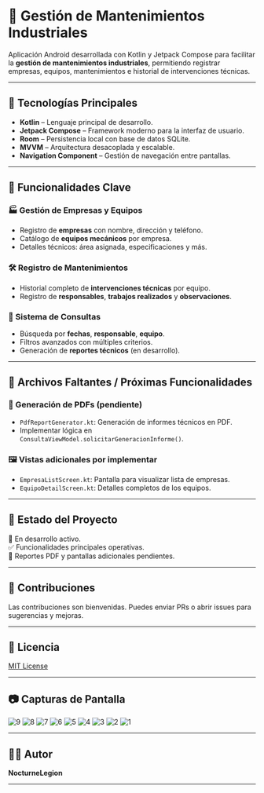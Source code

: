 # 📱 Gestión de Mantenimientos Industriales

Aplicación Android desarrollada con Kotlin y Jetpack Compose para facilitar la **gestión de mantenimientos industriales**, permitiendo registrar empresas, equipos, mantenimientos e historial de intervenciones técnicas.

---

## 🚀 Tecnologías Principales

- **Kotlin** – Lenguaje principal de desarrollo.
- **Jetpack Compose** – Framework moderno para la interfaz de usuario.
- **Room** – Persistencia local con base de datos SQLite.
- **MVVM** – Arquitectura desacoplada y escalable.
- **Navigation Component** – Gestión de navegación entre pantallas.

---

## 🔧 Funcionalidades Clave

### 🏭 Gestión de Empresas y Equipos
- Registro de **empresas** con nombre, dirección y teléfono.
- Catálogo de **equipos mecánicos** por empresa.
- Detalles técnicos: área asignada, especificaciones y más.

### 🛠️ Registro de Mantenimientos
- Historial completo de **intervenciones técnicas** por equipo.
- Registro de **responsables**, **trabajos realizados** y **observaciones**.

### 🔎 Sistema de Consultas
- Búsqueda por **fechas**, **responsable**, **equipo**.
- Filtros avanzados con múltiples criterios.
- Generación de **reportes técnicos** (en desarrollo).

---

## 📂 Archivos Faltantes / Próximas Funcionalidades

### 📄 Generación de PDFs (pendiente)
- `PdfReportGenerator.kt`: Generación de informes técnicos en PDF.
- Implementar lógica en `ConsultaViewModel.solicitarGeneracionInforme()`.

### 🖼️ Vistas adicionales por implementar
- `EmpresaListScreen.kt`: Pantalla para visualizar lista de empresas.
- `EquipoDetailScreen.kt`: Detalles completos de los equipos.

---

## 📌 Estado del Proyecto

🔧 En desarrollo activo.  
✅ Funcionalidades principales operativas.  
🚧 Reportes PDF y pantallas adicionales pendientes.

---

## 🤝 Contribuciones

Las contribuciones son bienvenidas. Puedes enviar PRs o abrir issues para sugerencias y mejoras.

---

## 📝 Licencia

[MIT License](LICENSE)

---

## 📷 Capturas de Pantalla

![9](https://github.com/user-attachments/assets/fe5a51f8-5c0c-44bd-a4e8-3b97a00840cd)
![8](https://github.com/user-attachments/assets/1cc1df49-a6e8-41b2-815e-1a0c78b53205)
![7](https://github.com/user-attachments/assets/68bd4350-8961-41bd-981a-0efaaec4dd17)
![6](https://github.com/user-attachments/assets/aaad2933-6355-4037-9a81-97e39929f987)
![5](https://github.com/user-attachments/assets/4857c250-8cc6-4b33-a93b-d7a6a1b6fa61)
![4](https://github.com/user-attachments/assets/50c13a25-2608-44fc-ba09-236644ab6a37)
![3](https://github.com/user-attachments/assets/19df3e79-3469-4cc2-99bf-c0b9be85b282)
![2](https://github.com/user-attachments/assets/b7c65c7a-e778-4a6a-b13a-1d7dd8bd7a85)
![1](https://github.com/user-attachments/assets/b401d113-8969-4e57-9e85-7665d6a4d6c7)


---

## 👨‍💻 Autor

**NocturneLegion**

---
